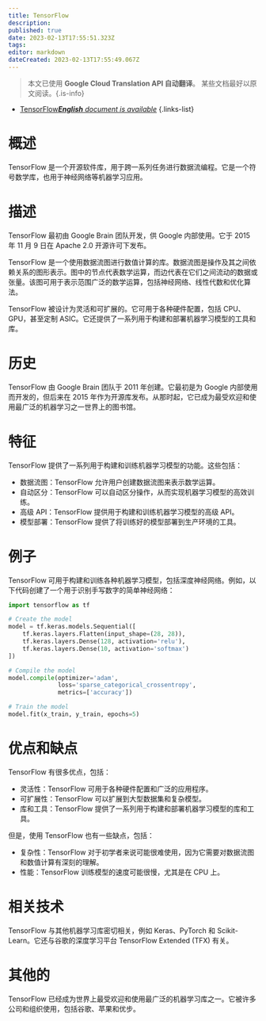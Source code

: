 ```yaml
---
title: TensorFlow
description: 
published: true
date: 2023-02-13T17:55:51.323Z
tags: 
editor: markdown
dateCreated: 2023-02-13T17:55:49.067Z
---
```


> 本文已使用 **Google Cloud Translation API 自动翻译**。
某些文档最好以原文阅读。{.is-info}



- [TensorFlow***English** document is available*](/en/Knowledge-base/Dictionary/tensorflow)
{.links-list}


# 概述
TensorFlow 是一个开源软件库，用于跨一系列任务进行数据流编程。它是一个符号数学库，也用于神经网络等机器学习应用。

# 描述
TensorFlow 最初由 Google Brain 团队开发，供 Google 内部使用。它于 2015 年 11 月 9 日在 Apache 2.0 开源许可下发布。

TensorFlow 是一个使用数据流图进行数值计算的库。数据流图是操作及其之间依赖关系的图形表示。图中的节点代表数学运算，而边代表在它们之间流动的数据或张量。该图可用于表示范围广泛的数学运算，包括神经网络、线性代数和优化算法。

TensorFlow 被设计为灵活和可扩展的。它可用于各种硬件配置，包括 CPU、GPU，甚至定制 ASIC。它还提供了一系列用于构建和部署机器学习模型的工具和库。

# 历史
TensorFlow 由 Google Brain 团队于 2011 年创建。它最初是为 Google 内部使用而开发的，但后来在 2015 年作为开源库发布。从那时起，它已成为最受欢迎和使用最广泛的机器学习之一世界上的图书馆。

# 特征
TensorFlow 提供了一系列用于构建和训练机器学习模型的功能。这些包括：

- 数据流图：TensorFlow 允许用户创建数据流图来表示数学运算。
- 自动区分：TensorFlow 可以自动区分操作，从而实现机器学习模型的高效训练。
- 高级 API：TensorFlow 提供用于构建和训练机器学习模型的高级 API。
- 模型部署：TensorFlow 提供了将训练好的模型部署到生产环境的工具。

# 例子
TensorFlow 可用于构建和训练各种机器学习模型，包括深度神经网络。例如，以下代码创建了一个用于识别手写数字的简单神经网络：

```python
import tensorflow as tf

# Create the model
model = tf.keras.models.Sequential([
    tf.keras.layers.Flatten(input_shape=(28, 28)),
    tf.keras.layers.Dense(128, activation='relu'),
    tf.keras.layers.Dense(10, activation='softmax')
])

# Compile the model
model.compile(optimizer='adam',
              loss='sparse_categorical_crossentropy',
              metrics=['accuracy'])

# Train the model
model.fit(x_train, y_train, epochs=5)
```

# 优点和缺点
TensorFlow 有很多优点，包括：

- 灵活性：TensorFlow 可用于各种硬件配置和广泛的应用程序。
- 可扩展性：TensorFlow 可以扩展到大型数据集和复杂模型。
- 库和工具：TensorFlow 提供了一系列用于构建和部署机器学习模型的库和工具。

但是，使用 TensorFlow 也有一些缺点，包括：

- 复杂性：TensorFlow 对于初学者来说可能很难使用，因为它需要对数据流图和数值计算有深刻的理解。
- 性能：TensorFlow 训练模型的速度可能很慢，尤其是在 CPU 上。

# 相关技术
TensorFlow 与其他机器学习库密切相关，例如 Keras、PyTorch 和 Scikit-Learn。它还与谷歌的深度学习平台 TensorFlow Extended (TFX) 有关。

# 其他的
TensorFlow 已经成为世界上最受欢迎和使用最广泛的机器学习库之一。它被许多公司和组织使用，包括谷歌、苹果和优步。